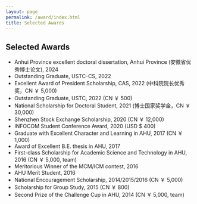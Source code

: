 ```yaml
---
layout: page
permalink: /award/index.html
title: Selected Awards
---
```



Selected Awards
--------------------
- Anhui Province excellent doctoral dissertation, Anhui Province (安徽省优秀博士论文), 2024
- Outstanding Graduate, USTC-CS, 2022
- Excellent Award of President Scholarship, CAS, 2022 (中科院院长优秀奖，CN ￥ 5,000)
- Outstanding Graduate, USTC, 2022 (CN ￥ 500)
- National Scholarship for Doctoral Student, 2021 (博士国家奖学金，CN ￥ 30,000)
- Shenzhen Stock Exchange Scholarship, 2020 (CN ￥ 12,000)
- INFOCOM  Student Conference Award, 2020 (USD $ 400)
- Graduate with Excellent Character and Learning in AHU, 2017 (CN ￥ 1,000)
- Award of Excellent B.E. thesis in AHU, 2017
- First-class Scholarship for Academic Science and Technology in AHU, 2016 (CN ￥ 5,000, team)
- Meritorious Winner of the MCM/ICM contest, 2016
- AHU Merit Student, 2016 
- National Encouragement Scholarship, 2014/2015/2016 (CN ￥ 5,000)
- Scholarship for Group Study, 2015 (CN ￥ 800)
- Second Prize of the Challenge Cup in AHU, 2014 (CN ￥ 5,000,  team)